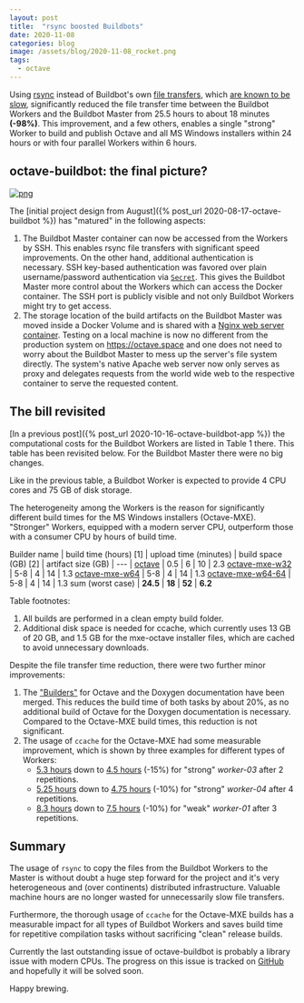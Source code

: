 ```yaml
---
layout: post
title:  "rsync boosted Buildbots"
date: 2020-11-08
categories: blog
image: /assets/blog/2020-11-08_rocket.png
tags:
  - octave
---
```


Using [rsync](https://rsync.samba.org/) instead of Buildbot's own
[file transfers](https://docs.buildbot.net/latest/manual/configuration/steps/file_transfer.html),
which [are known to be slow](https://github.com/buildbot/buildbot/issues/3709),
significantly reduced the file transfer time between the Buildbot Workers
and the Buildbot Master from 25.5 hours to about 18 minutes **(-98%)**.
This improvement, and a few others,
enables a single "strong" Worker to build and publish Octave and all
MS Windows installers
within 24 hours or with four parallel Workers within 6 hours.

## octave-buildbot: the final picture?

[![png](/assets/blog/2020-11-08_octave_buildbot.png)](/assets/blog/2020-11-08_octave_buildbot.png)

The [initial project design from August]({% post_url 2020-08-17-octave-buildbot %})
has "matured" in the following aspects:
1. The Buildbot Master container can now be accessed from the Workers by SSH.
   This enables rsync file transfers with significant speed improvements.
   On the other hand, additional authentication is necessary.
   SSH key-based authentication was favored over plain username/password
   authentication via
   [`Secret`](https://docs.buildbot.net/latest/manual/secretsmanagement.html).
   This gives the Buildbot Master more control about the Workers
   which can access the Docker container.
   The SSH port is publicly visible and not only Buildbot Workers might try to
   get access.
2. The storage location of the build artifacts on the Buildbot Master was moved
   inside a Docker Volume and is shared with a
   [Nginx web server container](https://hub.docker.com/_/nginx).
   Testing on a local machine is now no different from the production system
   on <https://octave.space> and one does not need to worry about the Buildbot
   Master to mess up the server's file system directly.
   The system's native Apache web server now only serves as proxy
   and delegates requests from the world wide web to the respective container
   to serve the requested content.


## The bill revisited

[In a previous post]({% post_url 2020-10-16-octave-buildbot-app %}) the
computational costs for the Buildbot Workers are listed in Table 1 there.
This table has been revisited below.
For the Buildbot Master there were no big changes.

Like in the previous table,
a Buildbot Worker is expected to provide 4 CPU cores and 75 GB of disk storage.

The heterogeneity among the Workers is the reason for significantly
different build times for the MS Windows installers (Octave-MXE).
"Stronger" Workers, equipped with a modern server CPU,
outperform those with a consumer CPU by hours of build time.

Builder name | build time (hours) [1] | upload time (minutes) | build space (GB) [2] | artifact size (GB)
| --- |
[octave](https://buildbot.octave.space/#/builders/8)             |    0.5   |    6   |   10   |   2.3
[octave-mxe-w32](https://buildbot.octave.space/#/builders/7)     |    5-8   |    4   |   14   |   1.3
[octave-mxe-w64](https://buildbot.octave.space/#/builders/9)     |    5-8   |    4   |   14   |   1.3
[octave-mxe-w64-64](https://buildbot.octave.space/#/builders/10) |    5-8   |    4   |   14   |   1.3
sum (worst case)                                                 | **24.5** | **18** | **52** | **6.2**

Table footnotes:
1. All builds are performed in a clean empty build folder.
2. Additional disk space is needed for ccache,
   which currently uses 13 GB of 20 GB,
   and 1.5 GB for the mxe-octave installer files, which are cached to avoid
   unnecessary downloads.

Despite the file transfer time reduction,
there were two further minor improvements:
1. The ["Builders"](https://docs.buildbot.net/latest/manual/concepts.html)
   for Octave and the Doxygen documentation have been merged.
   This reduces the build time of both tasks by about 20%,
   as no additional build of Octave for the Doxygen documentation is necessary.
   Compared to the Octave-MXE build times, this reduction is not significant.
2. The usage of `ccache` for the Octave-MXE had some measurable improvement,
   which is shown by three examples for different types of Workers:
   - [5.3 hours](https://buildbot.octave.space/#/builders/7/builds/1)
     down to
     [4.5 hours](https://buildbot.octave.space/#/builders/7/builds/7)
     (-15%) for "strong" *worker-03*  after 2 repetitions.
   - [5.25 hours](https://buildbot.octave.space/#/builders/9/builds/1)
     down to
     [4.75 hours](https://buildbot.octave.space/#/builders/9/builds/8)
     (-10%) for "strong" *worker-04* after 4 repetitions.
   - [8.3 hours](https://buildbot.octave.space/#/builders/10/builds/1)
     down to
     [7.5 hours](https://buildbot.octave.space/#/builders/10/builds/8)
     (-10%) for "weak" *worker-01* after 3 repetitions.

## Summary

The usage of `rsync` to copy the files from the Buildbot Workers to the Master
is without doubt a huge step forward for the project and it's very heterogeneous
and (over continents) distributed infrastructure.
Valuable machine hours are no longer wasted for unnecessarily slow file
transfers.

Furthermore, the thorough usage of `ccache` for the Octave-MXE builds has
a measurable impact for all types of Buildbot Workers and saves build time
for repetitive compilation tasks without sacrificing "clean" release builds.

Currently the last outstanding issue of octave-buildbot is probably
a library issue with modern CPUs.  The progress on this issue is tracked on
[GitHub](https://github.com/gnu-octave/octave-buildbot/issues/6)
and hopefully it will be solved soon.

Happy brewing.
